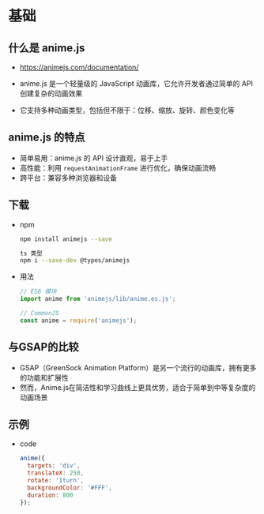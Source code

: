# 基础

## 什么是 anime.js

+ https://animejs.com/documentation/

+ anime.js 是一个轻量级的 JavaScript 动画库，它允许开发者通过简单的 API 创建复杂的动画效果
+ 它支持多种动画类型，包括但不限于：位移、缩放、旋转、颜色变化等

## anime.js 的特点

+ 简单易用：anime.js 的 API 设计直观，易于上手
+ 高性能：利用 `requestAnimationFrame` 进行优化，确保动画流畅
+ 跨平台：兼容多种浏览器和设备

## 下载

+ npm

  ```bash
  npm install animejs --save

  ts 类型
  npm i --save-dev @types/animejs
  ```

+ 用法

  ```js
  // ES6 模块
  import anime from 'animejs/lib/anime.es.js';

  // CommonJS
  const anime = require('animejs');
  ```

## 与GSAP的比较

+ GSAP（GreenSock Animation Platform）是另一个流行的动画库，拥有更多的功能和扩展性
+ 然而，Anime.js在简洁性和学习曲线上更具优势，适合于简单到中等复杂度的动画场景

## 示例

+ code

  ```js
  anime({
    targets: 'div',
    translateX: 250,
    rotate: '1turn',
    backgroundColor: '#FFF',
    duration: 800
  });
  ```
